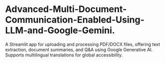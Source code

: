 # Advanced-Multi-Document-Communication-Enabled-Using-LLM-and-Google-Gemini.
A Streamlit app for uploading and processing PDF/DOCX files, offering text extraction, document summaries, and Q&amp;A using Google Generative AI. Supports multilingual translations for global accessibility.

